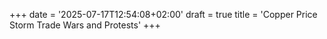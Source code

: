 +++
date = '2025-07-17T12:54:08+02:00'
draft = true
title = 'Copper Price Storm Trade Wars and Protests'
+++
